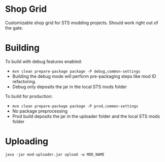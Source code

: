 # Shop Grid
Customizable shop grid for STS modding projects. Should work right out of the gate.

# Building
To build with debug features enabled:
* `mvn clean prepare-package package -P debug,common-settings`
* Building the debug mode will perform pre-packaging steps like mod ID refactoring.
* Debug only deposits the jar in the local STS mods folder

To build for production:
* `mvn clean prepare-package package -P prod,common-settings`
* No package preprocessing
* Prod build deposits the jar in the uploader folder and the local STS mods folder

# Uploading
`java -jar mod-uploader.jar upload -w MOD_NAME`
